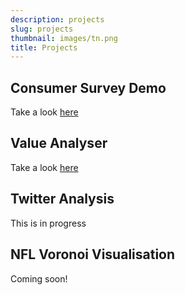 ```yaml
---
description: projects
slug: projects
thumbnail: images/tn.png
title: Projects
---
```


## Consumer Survey Demo

Take a look [here](http://james-allison.eu:3838/Survey_Prototype/)

## Value Analyser

Take a look [here](http://james-allison.eu:3838/Value_Analyser/)

## Twitter Analysis

This is in progress

## NFL Voronoi Visualisation

Coming soon!